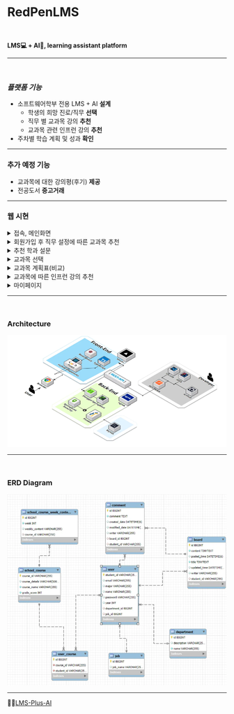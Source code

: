 # RedPenLMS
<br>

**LMS💻 + AI🤖, learning assistant platform**<br>

---
<br>

### **_플랫폼 기능_**


- 소프트웨어학부 전용 LMS  + AI **설계**
  - 학생의 희망 진로/직무 **선택**
  - 직무 별 교과목 강의 **추천**
  - 교과목 관련 인프런 강의 **추천**
- 주차별 학습 계획 및 성과 **확인**
--- 
### **추가 예정 기능**
- 교과목에 대한 강의평(후기) **제공**
- 전공도서 **중고거래**

---
### 웹 시현
<details>
  <summary>접속, 메인화면</summary>

![접속화면](image/접속화면.png)
![메인화면](image/메인화면.png)


</details>

<details>
  <summary>회원가입 후 직무 설정에 따른 교과목 추천</summary>

![회원가입](image/회원가입.png)
![교과목 추천](image/초기-직무-설정-교과목-추천.gif)

</details>

<details>
  <summary>추천 학과 설문</summary>

![추천학과 설문](image/추천-학과-설문.gif)

</details>

<details>
  <summary>교과목 선택</summary>

![교과목 선택](image/과목선택.gif)

</details>

<details>
  <summary>교과목 계획표(비교)</summary>

![교과목 계획표](image/교과목 계획표 비교_사이트.png)
![교과목 계획표](image/교과목 계획표 비교_학교용.png)

</details>

<details>
  <summary>교과목에 따른 인프런 강의 추천</summary>

![인프런강의 추천](image/교과목에-따른-인프런-강의-추천.gif)

</details>

<details>
  <summary>마이페이지</summary>

![인프런강의 추천](image/마이페이지.gif)

</details>

---
<br>

### Architecture
![img.png](image/Architecture.png)

---
<br>

### ERD Diagram
![img_1.png](image/ERD.png)


---
⛓️‍💥[LMS-Plus-AI](http://lmsplusai.kro.kr/)